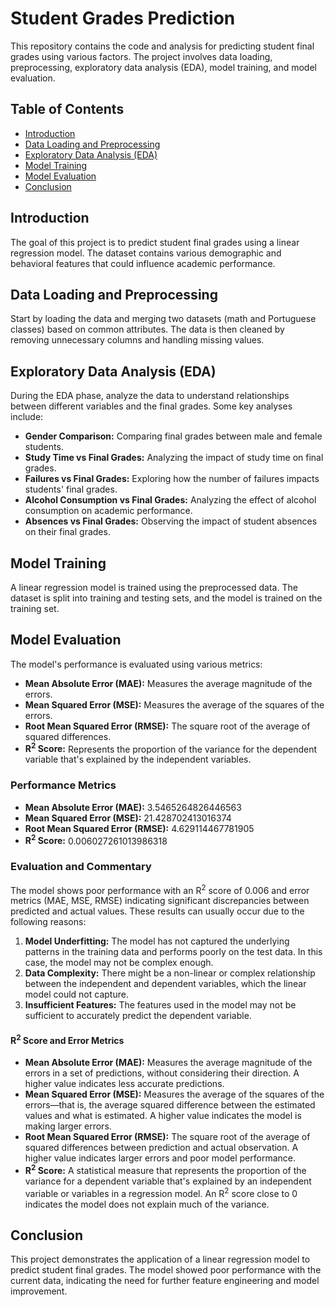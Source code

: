 <h1>Student Grades Prediction</h1>

<p>This repository contains the code and analysis for predicting student final grades using various factors. The project involves data loading, preprocessing, exploratory data analysis (EDA), model training, and model evaluation.</p>

<h2>Table of Contents</h2>
<ul>
  <li><a href="#introduction">Introduction</a></li>
  <li><a href="#data-loading-and-preprocessing">Data Loading and Preprocessing</a></li>
  <li><a href="#exploratory-data-analysis-eda">Exploratory Data Analysis (EDA)</a></li>
  <li><a href="#model-training">Model Training</a></li>
  <li><a href="#model-evaluation">Model Evaluation</a></li>
  <li><a href="#conclusion">Conclusion</a></li>
</ul>

<h2 id="introduction">Introduction</h2>
<p>The goal of this project is to predict student final grades using a linear regression model. The dataset contains various demographic and behavioral features that could influence academic performance.</p>

<h2 id="data-loading-and-preprocessing">Data Loading and Preprocessing</h2>
<p>Start by loading the data and merging two datasets (math and Portuguese classes) based on common attributes. The data is then cleaned by removing unnecessary columns and handling missing values.</p>

<h2 id="exploratory-data-analysis-eda">Exploratory Data Analysis (EDA)</h2>
<p>During the EDA phase, analyze the data to understand relationships between different variables and the final grades. Some key analyses include:</p>
<ul>
  <li><strong>Gender Comparison:</strong> Comparing final grades between male and female students.</li>
  <li><strong>Study Time vs Final Grades:</strong> Analyzing the impact of study time on final grades.</li>
  <li><strong>Failures vs Final Grades:</strong> Exploring how the number of failures impacts students' final grades.</li>
  <li><strong>Alcohol Consumption vs Final Grades:</strong> Analyzing the effect of alcohol consumption on academic performance.</li>
  <li><strong>Absences vs Final Grades:</strong> Observing the impact of student absences on their final grades.</li>
</ul>

<h2 id="model-training">Model Training</h2>
<p>A linear regression model is trained using the preprocessed data. The dataset is split into training and testing sets, and the model is trained on the training set.</p>

<h2 id="model-evaluation">Model Evaluation</h2>
<p>The model's performance is evaluated using various metrics:</p>
<ul>
  <li><strong>Mean Absolute Error (MAE):</strong> Measures the average magnitude of the errors.</li>
  <li><strong>Mean Squared Error (MSE):</strong> Measures the average of the squares of the errors.</li>
  <li><strong>Root Mean Squared Error (RMSE):</strong> The square root of the average of squared differences.</li>
  <li><strong>R<sup>2</sup> Score:</strong> Represents the proportion of the variance for the dependent variable that's explained by the independent variables.</li>
</ul>

<h3>Performance Metrics</h3>
<ul>
  <li><strong>Mean Absolute Error (MAE):</strong> 3.5465264826446563</li>
  <li><strong>Mean Squared Error (MSE):</strong> 21.428702413016374</li>
  <li><strong>Root Mean Squared Error (RMSE):</strong> 4.629114467781905</li>
  <li><strong>R<sup>2</sup> Score:</strong> 0.006027261013986318</li>
</ul>

<h3>Evaluation and Commentary</h3>
<p>The model shows poor performance with an R<sup>2</sup> score of 0.006 and error metrics (MAE, MSE, RMSE) indicating significant discrepancies between predicted and actual values. These results can usually occur due to the following reasons:</p>
<ol>
    <li><strong>Model Underfitting:</strong> The model has not captured the underlying patterns in the training data and performs poorly on the test data. In this case, the model may not be complex enough.</li>
    <li><strong>Data Complexity:</strong> There might be a non-linear or complex relationship between the independent and dependent variables, which the linear model could not capture.</li>
    <li><strong>Insufficient Features:</strong> The features used in the model may not be sufficient to accurately predict the dependent variable.</li>
</ol>

<h4>R<sup>2</sup> Score and Error Metrics</h4>
<ul>
    <li><strong>Mean Absolute Error (MAE):</strong> Measures the average magnitude of the errors in a set of predictions, without considering their direction. A higher value indicates less accurate predictions.</li>
    <li><strong>Mean Squared Error (MSE):</strong> Measures the average of the squares of the errors—that is, the average squared difference between the estimated values and what is estimated. A higher value indicates the model is making larger errors.</li>
    <li><strong>Root Mean Squared Error (RMSE):</strong> The square root of the average of squared differences between prediction and actual observation. A higher value indicates larger errors and poor model performance.</li>
    <li><strong>R<sup>2</sup> Score:</strong> A statistical measure that represents the proportion of the variance for a dependent variable that's explained by an independent variable or variables in a regression model. An R<sup>2</sup> score close to 0 indicates the model does not explain much of the variance.</li>
</ul>

<h2 id="conclusion">Conclusion</h2>
<p>This project demonstrates the application of a linear regression model to predict student final grades. The model showed poor performance with the current data, indicating the need for further feature engineering and model improvement.</p>
